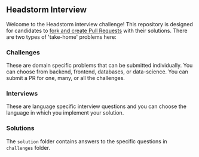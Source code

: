 ## Headstorm Interview

Welcome to the Headstorm interview challenge!  This repository is designed for candidates to [fork and create Pull Requests](https://help.github.com/en/articles/creating-a-pull-request-from-a-fork) with their solutions.  There are two types of 'take-home' problems here:

### Challenges
These are domain specific problems that can be submitted individually.  You can choose from backend, frontend, databases, or data-science.  You can submit a PR for one, many, or all the challenges.

### Interviews
These are language specific interview questions and you can choose the language in which you implement your solution.

### Solutions
The ```solution``` folder contains answers to the specific questions in ```challenges``` folder.
